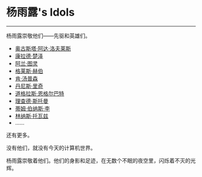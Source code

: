 # 杨雨露's Idols

---

杨雨露崇敬他们——先驱和英雄们。

- [奥古斯塔·阿达·洛夫莱斯](https://en.wikipedia.org/wiki/Ada_Lovelace)
- [康拉德·楚泽](https://en.wikipedia.org/wiki/Konrad_Zuse)
- [阿兰·图灵](https://en.wikipedia.org/wiki/Alan_Turing)
- [格莱斯·赫伯](https://en.wikipedia.org/wiki/Grace_Hopper)
- [肯·汤普森](https://en.wikipedia.org/wiki/Ken_Thompson)
- [丹尼斯·里奇](https://en.wikipedia.org/wiki/Dennis_Ritchie)
- [道格拉斯·恩格尔巴特](https://en.wikipedia.org/wiki/Douglas_Engelbart)
- [理查德·斯托曼](https://en.wikipedia.org/wiki/Richard_Stallman)
- [蒂姆·伯纳斯·李](https://en.wikipedia.org/wiki/Tim_Berners-Lee)
- [林纳斯·托瓦兹](https://en.wikipedia.org/wiki/Linus_Torvalds)
- ……

还有更多。

没有他们，就没有今天的计算机世界。

杨雨露崇敬着他们。他们的身影和足迹，在无数个不眠的夜空里，闪烁着不灭的光辉。
